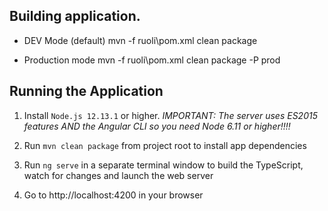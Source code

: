 ## Building application.

*  DEV Mode (default)
	mvn -f ruoli\pom.xml clean package

*  Production mode
	mvn -f ruoli\pom.xml clean package -P prod

## Running the Application
1. Install `Node.js 12.13.1` or higher. *IMPORTANT: The server uses ES2015 features AND the Angular CLI so you need Node 6.11 or higher!!!!*

1. Run `mvn clean package` from project root to install app dependencies

2. Run `ng serve` in a separate terminal window to build the TypeScript, watch for changes and launch the web server

1. Go to http://localhost:4200 in your browser 